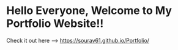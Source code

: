 # Hello Everyone, Welcome to My Portfolio Website!!

Check it out here --> https://sourav61.github.io/Portfolio/
